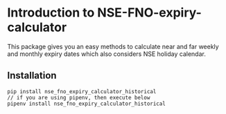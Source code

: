 # Introduction to NSE-FNO-expiry-calculator

This package gives you an easy methods to calculate near and far weekly and monthly expiry dates which also considers NSE holiday calendar.

## Installation

    pip install nse_fno_expiry_calculator_historical
    // if you are using pipenv, then execute below
    pipenv install nse_fno_expiry_calculator_historical


